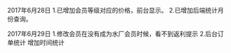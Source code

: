 2017年6月28日
    1.已增加会员等级对应的价格，前台显示。
    2.已增加后端统计月份查询。 

2017年6月29日 
    1.修改会员在没有成为水厂会员时候，看不到返利提示
    2.后台订单统计 增加时间统计